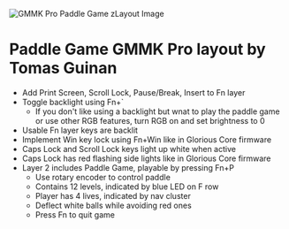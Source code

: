 ![GMMK Pro Paddle Game zLayout Image](https://i.imgur.com/RYcKyOj.png)

# Paddle Game GMMK Pro layout by Tomas Guinan

- Add Print Screen, Scroll Lock, Pause/Break, Insert to Fn layer
- Toggle backlight using Fn+`
	- If you don't like using a backlight but wnat to play the paddle game or
	  use other RGB features, turn RGB on and set brightness to 0
- Usable Fn layer keys are backlit
- Implement Win key lock using Fn+Win like in Glorious Core firmware
- Caps Lock and Scroll Lock keys light up white when active
- Caps Lock has red flashing side lights like in Glorious Core firmware
- Layer 2 includes Paddle Game, playable by pressing Fn+P
	- Use rotary encoder to control paddle
	- Contains 12 levels, indicated by blue LED on F row
	- Player has 4 lives, indicated by nav cluster
	- Deflect white balls while avoiding red ones
	- Press Fn to quit game
